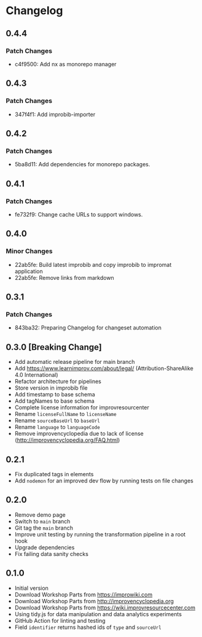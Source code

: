 # Changelog

## 0.4.4

### Patch Changes

- c4f9500: Add nx as monorepo manager

## 0.4.3

### Patch Changes

- 347f4f1: Add improbib-importer

## 0.4.2

### Patch Changes

- 5ba8d11: Add dependencies for monorepo packages.

## 0.4.1

### Patch Changes

- fe732f9: Change cache URLs to support windows.

## 0.4.0

### Minor Changes

- 22ab5fe: Build latest improbib and copy improbib to impromat application
- 22ab5fe: Remove links from markdown

## 0.3.1

### Patch Changes

- 843ba32: Preparing Changelog for changeset automation

## 0.3.0 [Breaking Change]

- Add automatic release pipeline for main branch
- Add https://www.learnimprov.com/about/legal/ (Attribution-ShareAlike 4.0 International)
- Refactor architecture for pipelines
- Store version in improbib file
- Add timestamp to base schema
- Add tagNames to base schema
- Complete license information for improvresourcenter
- Rename `licenseFullName` to `licenseName`
- Rename `sourceBaseUrl` to `baseUrl`
- Rename `language` to `languageCode`
- Remove improvencyclopedia due to lack of license (http://improvencyclopedia.org/FAQ.html)

## 0.2.1

- Fix duplicated tags in elements
- Add `nodemon` for an improved dev flow by running tests on file changes

## 0.2.0

- Remove demo page
- Switch to `main` branch
- Git tag the `main` branch
- Improve unit testing by running the transformation pipeline in a root hook
- Upgrade dependencies
- Fix failing data sanity checks

## 0.1.0

- Initial version
- Download Workshop Parts from https://improwiki.com
- Download Workshop Parts from http://improvencyclopedia.org
- Download Workshop Parts from https://wiki.improvresourcecenter.com
- Using tidy.js for data manipulation and data analytics experiments
- GitHub Action for linting and testing
- Field `identifier` returns hashed ids of `type` and `sourceUrl`
